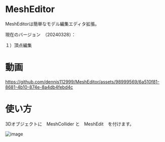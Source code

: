 # MeshEditor
MeshEditorは簡単なモデル編集エディタ拡張。

現在のバージョン　（20240328）：

１）頂点編集

# 動画
https://github.com/dennis112999/MeshEditor/assets/98999569/6a510f81-8681-4b10-874e-8a4db4febd4c

# 使い方
3Dオブジェクトに　MeshCollider と　MeshEdit　を付けます。

![image](https://github.com/dennis112999/MeshEditor/assets/98999569/d3579458-de92-4cce-962c-9dc57bf09f14)

